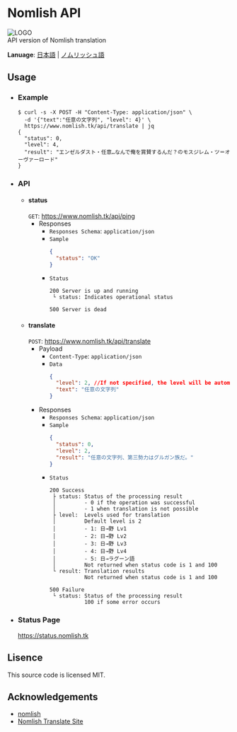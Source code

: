 # Nomlish API
![LOGO](https://i.imgur.com/AEPFCkb.png)  
API version of Nomlish translation  

**Lanuage**: [日本語](https://github.com/redpeacock78/nomlish_api/blob/master/docs/README_JP.md) | [ノムリッシュ語](https://github.com/redpeacock78/nomlish_api/blob/master/docs/README_NOMLISH.md)

## Usage
- ### Example
  ```console
  $ curl -s -X POST -H "Content-Type: application/json" \
    -d '{"text":"任意の文字列", "level": 4}' \
    https://www.nomlish.tk/api/translate | jq
  {
    "status": 0,
    "level": 4,
    "result": "エンゼルダスト・任意…なんで俺を賞賛するんだ？のモスジレム・ツ＝オーヴァーロード"
  }
  ```
- ### API
  - #### status
    `GET`: https://www.nomlish.tk/api/ping
    - Responses  
      - `Responses Schema`: `application/json`
      - `Sample`  
        ```json
        {
          "status": "OK"
        }
        ```
      - `Status`  
        ```console
        200 Server is up and running
         └ status: Indicates operational status
        ```
        ```console
        500 Server is dead
        ```
  - #### translate
    `POST`: https://www.nomlish.tk/api/translate
    - Payload  
      - `Content-Type`: `application/json`
      - `Data`  
        ```json
        {
          "level": 2, //If not specified, the level will be automatically set to 2
          "text": "任意の文字列"
        }
        ```
    - Responses  
      - `Responses Schema`: `application/json`
      - `Sample`  
        ```json
        {
          "status": 0,
          "level": 2,
          "result": "任意の文字列、第三勢力はグルガン族だ。"
        }
        ```
      - `Status`  
        ```console
        200 Success
         ├ status: Status of the processing result
         │         - 0 if the operation was successful
         │         - 1 when translation is not possible
         ├ level:  Levels used for translation
         │         Default level is 2
         │         - 1: 日→野 Lv1
         │         - 2: 日→野 Lv2
         │         - 3: 日→野 Lv3
         │         - 4: 日→野 Lv4
         │         - 5: 日→ラグーン語
         │         Not returned when status code is 1 and 100
         └ result: Translation results
                   Not returned when status code is 1 and 100
        ```
        ```console
        500 Failure
         └ status: Status of the processing result
                   100 if some error occurs
        ```
- ### Status Page
  https://status.nomlish.tk

## Lisence
This source code is licensed MIT.

## Acknowledgements
- [nomlish](https://github.com/Ancient-Scapes/nomlish)
- [Nomlish Translate Site](http://racing-lagoon.info/)